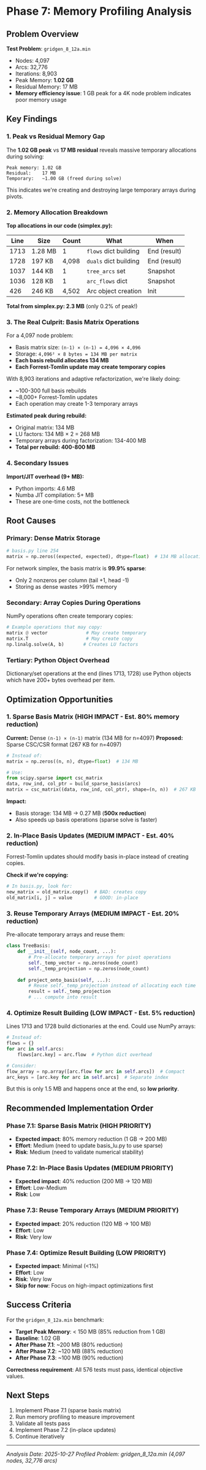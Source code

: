# Phase 7: Memory Profiling Analysis

## Problem Overview

**Test Problem**: `gridgen_8_12a.min`
- Nodes: 4,097
- Arcs: 32,776
- Iterations: 8,903
- Peak Memory: **1.02 GB**
- Residual Memory: 17 MB
- **Memory efficiency issue**: 1 GB peak for a 4K node problem indicates poor memory usage

## Key Findings

### 1. Peak vs Residual Memory Gap

The **1.02 GB peak** vs **17 MB residual** reveals massive temporary allocations during solving:

```
Peak memory: 1.02 GB
Residual:    17 MB
Temporary:   ~1.00 GB (freed during solve)
```

This indicates we're creating and destroying large temporary arrays during pivots.

### 2. Memory Allocation Breakdown

**Top allocations in our code (simplex.py):**

| Line | Size | Count | What | When |
|------|------|-------|------|------|
| 1713 | 1.28 MB | 1 | `flows` dict building | End (result) |
| 1728 | 197 KB | 4,098 | `duals` dict building | End (result) |
| 1037 | 144 KB | 1 | `tree_arcs` set | Snapshot |
| 1036 | 128 KB | 1 | `arc_flows` dict | Snapshot |
| 426 | 246 KB | 4,502 | Arc object creation | Init |

**Total from simplex.py: 2.3 MB** (only 0.2% of peak!)

### 3. The Real Culprit: Basis Matrix Operations

For a 4,097 node problem:
- Basis matrix size: `(n-1) × (n-1) = 4,096 × 4,096`
- Storage: `4,096² × 8 bytes = 134 MB per matrix`
- **Each basis rebuild allocates 134 MB**
- **Each Forrest-Tomlin update may create temporary copies**

With 8,903 iterations and adaptive refactorization, we're likely doing:
- ~100-300 full basis rebuilds
- ~8,000+ Forrest-Tomlin updates
- Each operation may create 1-3 temporary arrays

**Estimated peak during rebuild:** 
- Original matrix: 134 MB
- LU factors: 134 MB × 2 = 268 MB
- Temporary arrays during factorization: 134-400 MB
- **Total per rebuild: 400-800 MB**

### 4. Secondary Issues

**Import/JIT overhead (9+ MB):**
- Python imports: 4.6 MB
- Numba JIT compilation: 5+ MB
- These are one-time costs, not the bottleneck

## Root Causes

### Primary: Dense Matrix Storage

```python
# basis.py line 254
matrix = np.zeros((expected, expected), dtype=float)  # 134 MB allocation!
```

For network simplex, the basis matrix is **99.9% sparse**:
- Only 2 nonzeros per column (tail +1, head -1)
- Storing as dense wastes >99% memory

### Secondary: Array Copies During Operations

NumPy operations often create temporary copies:
```python
# Example operations that may copy:
matrix @ vector              # May create temporary
matrix.T                     # May create copy
np.linalg.solve(A, b)       # Creates LU factors
```

### Tertiary: Python Object Overhead

Dictionary/set operations at the end (lines 1713, 1728) use Python objects which have 200+ bytes overhead per item.

## Optimization Opportunities

### 1. Sparse Basis Matrix (HIGH IMPACT - Est. 80% memory reduction)

**Current:** Dense `(n-1) × (n-1)` matrix (134 MB for n=4097)
**Proposed:** Sparse CSC/CSR format (267 KB for n=4097)

```python
# Instead of:
matrix = np.zeros((n, n), dtype=float)  # 134 MB

# Use:
from scipy.sparse import csc_matrix
data, row_ind, col_ptr = build_sparse_basis(arcs)
matrix = csc_matrix((data, row_ind, col_ptr), shape=(n, n))  # 267 KB
```

**Impact:**
- Basis storage: 134 MB → 0.27 MB (**500x reduction**)
- Also speeds up basis operations (sparse solve is faster)

### 2. In-Place Basis Updates (MEDIUM IMPACT - Est. 40% reduction)

Forrest-Tomlin updates should modify basis in-place instead of creating copies.

**Check if we're copying:**
```python
# In basis.py, look for:
new_matrix = old_matrix.copy()  # BAD: creates copy
old_matrix[i, j] = value        # GOOD: in-place
```

### 3. Reuse Temporary Arrays (MEDIUM IMPACT - Est. 20% reduction)

Pre-allocate temporary arrays and reuse them:

```python
class TreeBasis:
    def __init__(self, node_count, ...):
        # Pre-allocate temporary arrays for pivot operations
        self._temp_vector = np.zeros(node_count)
        self._temp_projection = np.zeros(node_count)
    
    def project_onto_basis(self, ...):
        # Reuse self._temp_projection instead of allocating each time
        result = self._temp_projection
        # ... compute into result
```

### 4. Optimize Result Building (LOW IMPACT - Est. 5% reduction)

Lines 1713 and 1728 build dictionaries at the end. Could use NumPy arrays:

```python
# Instead of:
flows = {}
for arc in self.arcs:
    flows[arc.key] = arc.flow  # Python dict overhead

# Consider:
flow_array = np.array([arc.flow for arc in self.arcs])  # Compact
arc_keys = [arc.key for arc in self.arcs]  # Separate index
```

But this is only 1.5 MB and happens once at the end, so **low priority**.

## Recommended Implementation Order

### Phase 7.1: Sparse Basis Matrix (HIGH PRIORITY)
- **Expected impact**: 80% memory reduction (1 GB → 200 MB)
- **Effort**: Medium (need to update basis_lu.py to use sparse)
- **Risk**: Medium (need to validate numerical stability)

### Phase 7.2: In-Place Basis Updates (MEDIUM PRIORITY)
- **Expected impact**: 40% reduction (200 MB → 120 MB)
- **Effort**: Low-Medium
- **Risk**: Low

### Phase 7.3: Reuse Temporary Arrays (MEDIUM PRIORITY)
- **Expected impact**: 20% reduction (120 MB → 100 MB)
- **Effort**: Low
- **Risk**: Very low

### Phase 7.4: Optimize Result Building (LOW PRIORITY)
- **Expected impact**: Minimal (<1%)
- **Effort**: Low
- **Risk**: Very low
- **Skip for now**: Focus on high-impact optimizations first

## Success Criteria

For the `gridgen_8_12a.min` benchmark:

- **Target Peak Memory**: < 150 MB (85% reduction from 1 GB)
- **Baseline**: 1.02 GB
- **After Phase 7.1**: ~200 MB (80% reduction)
- **After Phase 7.2**: ~120 MB (88% reduction)
- **After Phase 7.3**: ~100 MB (90% reduction)

**Correctness requirement**: All 576 tests must pass, identical objective values.

## Next Steps

1. Implement Phase 7.1 (sparse basis matrix)
2. Run memory profiling to measure improvement
3. Validate all tests pass
4. Implement Phase 7.2 (in-place updates)
5. Continue iteratively

---
*Analysis Date: 2025-10-27*
*Profiled Problem: gridgen_8_12a.min (4,097 nodes, 32,776 arcs)*
